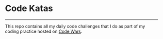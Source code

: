 # Code Katas
---
This repo contains all my daily code challenges that I do as part of my coding practice hosted on [Code Wars](codewars.com).